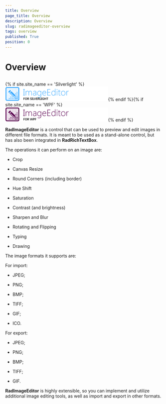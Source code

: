 ```yaml
---
title: Overview
page_title: Overview
description: Overview
slug: radimageeditor-overview
tags: overview
published: True
position: 0
---
```


# Overview



## 

{% if site.site_name == 'Silverlight' %}![](images/RadImageEditor_Overview_sl.png){% endif %}{% if site.site_name == 'WPF' %}![](images/RadImageEditor_Overview_wpf.png){% endif %}

__RadImageEditor__ is a control that can be used to preview and edit images in different file formats. It is meant to be used as a stand-alone control, but has also been integrated in __RadRichTextBox__.
         

The operations it can perform on an image are: 

* Crop 

* Canvas Resize

* Round Corners (including border)

* Hue Shift

* Saturation

* Contrast (and brightness) 

* Sharpen and Blur

* Rotating and Flipping

* Typing

* Drawing


The image formats it supports are: 

For import: 

* JPEG; 

* PNG; 

* BMP;

* TIFF;

* GIF;

* ICO.

For export: 

* JPEG;

* PNG; 

* BMP;
 
* TIFF;

* GIF.


__RadImageEditor__ is highly extensible, so you can implement and utilize additional image editing tools, as well as import and export in other formats. 

